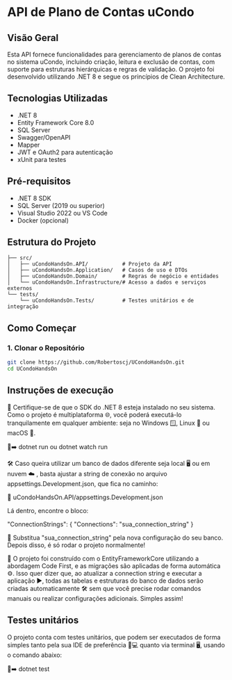 # API de Plano de Contas uCondo

## Visão Geral
Esta API fornece funcionalidades para gerenciamento de planos de contas no sistema uCondo, incluindo criação, leitura e exclusão de contas, com suporte para estruturas hierárquicas e regras de validação. O projeto foi desenvolvido utilizando .NET 8 e segue os princípios de Clean Architecture.

## Tecnologias Utilizadas
- .NET 8
- Entity Framework Core 8.0
- SQL Server
- Swagger/OpenAPI
- Mapper
- JWT e OAuth2 para autenticação
- xUnit para testes

## Pré-requisitos
- .NET 8 SDK
- SQL Server (2019 ou superior)
- Visual Studio 2022 ou VS Code
- Docker (opcional)

## Estrutura do Projeto
```plaintext
├── src/
│   ├── uCondoHandsOn.API/           # Projeto da API
│   ├── uCondoHandsOn.Application/   # Casos de uso e DTOs       
│   ├── uCondoHandsOn.Domain/        # Regras de negócio e entidades
│   └── uCondoHandsOn.Infrastructure/# Acesso a dados e serviços externos   
└── tests/
    └── uCondoHandsOn.Tests/         # Testes unitários e de integração
```

## Como Começar

### 1. Clonar o Repositório
```bash
git clone https://github.com/Robertoscj/UCondoHandsOn.git 
cd UCondoHandsOn
```
## Instruções de execução

🔧 Certifique-se de que o SDK do .NET 8 esteja instalado no seu sistema. Como o projeto é multiplataforma 🌐, você poderá executá-lo tranquilamente em qualquer ambiente: seja no Windows 🪟, Linux 🐧 ou macOS 🍎.

🧪➡️ dotnet run ou dotnet watch run 

🛠️ Caso queira utilizar um banco de dados diferente seja local 🖥️ ou em nuvem ☁️ , basta ajustar a string de conexão no arquivo appsettings.Development.json, que fica no caminho:

📁 uCondoHandsOn.API/appsettings.Development.json

Lá dentro, encontre o bloco:

"ConnectionStrings": {
  "Connections": "sua_connection_string"
}

🔄 Substitua "sua_connection_string" pela nova configuração do seu banco. Depois disso, é só rodar o projeto normalmente!

🧩 O projeto foi construído com o EntityFrameworkCore utilizando a abordagem Code First, e as migrações são aplicadas de forma automática ⚙️. Isso quer dizer que, ao atualizar a connection string e executar a aplicação ▶️, todas as tabelas e estruturas do banco de dados serão criadas automaticamente 🛠️ sem que você precise rodar comandos manuais ou realizar configurações adicionais. Simples assim!

## Testes unitários

O projeto conta com testes unitários, que podem ser executados de forma simples tanto pela sua IDE de preferência 🧠💻 quanto via terminal 🖥️, usando o comando abaixo:

🧪➡️ dotnet test

